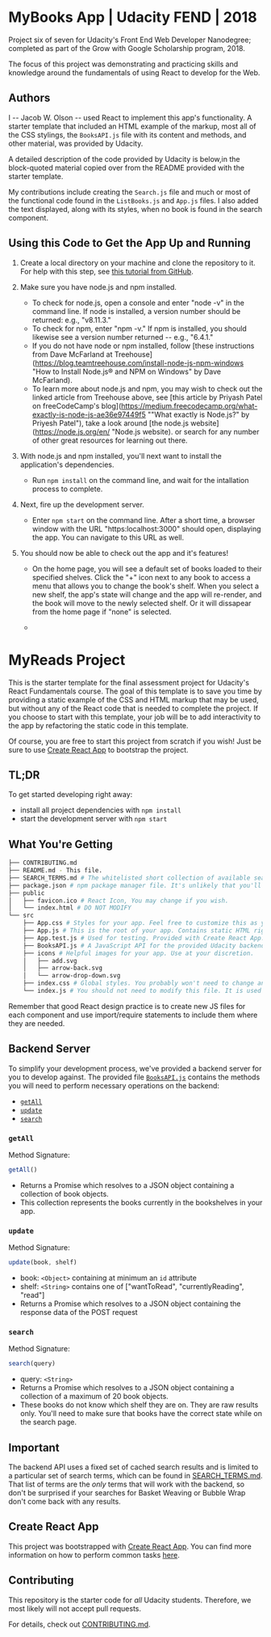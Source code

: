 # MyBooks App | Udacity FEND | 2018

Project six of seven for Udacity's Front End Web Developer Nanodegree; completed as part of the Grow with Google Scholarship program, 2018.

The focus of this project was demonstrating and practicing skills and knowledge around the fundamentals of using React to develop for the Web.

## Authors

I -- Jacob W. Olson -- used React to implement this app's functionality. A starter template that included an HTML example of the markup, most all of the CSS stylings, the `BooksAPI.js` file with its content and methods, and other material, was provided by Udacity. 

A detailed description of the code provided by Udacity is below,in the block-quoted material copied over from the README provided with the starter template.

My contributions include creating the `Search.js` file and much or most of the functional code found in the `ListBooks.js` and `App.js` files. I also added the text displayed, along with its styles, when no book is found in the search component.

## Using this Code to Get the App Up and Running

1. Create a local directory on your machine and clone the repository to it. For help with this step, see [this tutorial from GitHub](https://help.github.com/articles/cloning-a-repository/ "GitHub Help — Clone a Repository").

2. Make sure you have node.js and npm installed. 
    * To check for node.js, open a console and enter "node -v" in the command line. If node is installed, a version number should be returned: e.g., "v8.11.3." 
    * To check for npm, enter "npm -v." If npm is installed, you should likewise see a version number returned -- e.g., "6.4.1."
    * If you do not have node or npm installed, follow [these instructions from Dave McFarland at Treehouse](https://blog.teamtreehouse.com/install-node-js-npm-windows "How to Install Node.js® and NPM on Windows" by Dave McFarland).
    * To learn more about node.js and npm, you may wish to check out the linked article from Treehouse above, see [this article by Priyash Patel on freeCodeCamp's blog](https://medium.freecodecamp.org/what-exactly-is-node-js-ae36e97449f5 ""What exactly is Node.js?" by Priyesh Patel"), take a look around [the node.js website](https://node.js.org/en/ "Node.js website). or search for any number of other great resources for learning out there. 

3. With node.js and npm installed, you'll next want to install the application's dependencies. 
    * Run `npm install` on the command line, and wait for the intallation process to complete.

4. Next, fire up the development server.
    * Enter `npm start` on the command line. After a short time, a browser window with the URL "https:localhost:3000" should open, displaying the app. You can navigate to this URL as well.

5. You should now be able to check out the app and it's features!

    * On the home page, you will see a default set of books loaded to their specified shelves. Click the "+" icon next to any book to access a menu that allows you to change the book's shelf. When you select a new shelf, the app's state will change and the app will re-render, and the book will move to the newly selected shelf. Or it will dissapear from the home page if "none" is selected.

    * 












# MyReads Project

This is the starter template for the final assessment project for Udacity's React Fundamentals course. The goal of this template is to save you time by providing a static example of the CSS and HTML markup that may be used, but without any of the React code that is needed to complete the project. If you choose to start with this template, your job will be to add interactivity to the app by refactoring the static code in this template.

Of course, you are free to start this project from scratch if you wish! Just be sure to use [Create React App](https://github.com/facebookincubator/create-react-app) to bootstrap the project.

## TL;DR

To get started developing right away:

* install all project dependencies with `npm install`
* start the development server with `npm start`

## What You're Getting
```bash
├── CONTRIBUTING.md
├── README.md - This file.
├── SEARCH_TERMS.md # The whitelisted short collection of available search terms for you to use with your app.
├── package.json # npm package manager file. It's unlikely that you'll need to modify this.
├── public
│   ├── favicon.ico # React Icon, You may change if you wish.
│   └── index.html # DO NOT MODIFY
└── src
    ├── App.css # Styles for your app. Feel free to customize this as you desire.
    ├── App.js # This is the root of your app. Contains static HTML right now.
    ├── App.test.js # Used for testing. Provided with Create React App. Testing is encouraged, but not required.
    ├── BooksAPI.js # A JavaScript API for the provided Udacity backend. Instructions for the methods are below.
    ├── icons # Helpful images for your app. Use at your discretion.
    │   ├── add.svg
    │   ├── arrow-back.svg
    │   └── arrow-drop-down.svg
    ├── index.css # Global styles. You probably won't need to change anything here.
    └── index.js # You should not need to modify this file. It is used for DOM rendering only.
```

Remember that good React design practice is to create new JS files for each component and use import/require statements to include them where they are needed.

## Backend Server

To simplify your development process, we've provided a backend server for you to develop against. The provided file [`BooksAPI.js`](src/BooksAPI.js) contains the methods you will need to perform necessary operations on the backend:

* [`getAll`](#getall)
* [`update`](#update)
* [`search`](#search)

### `getAll`

Method Signature:

```js
getAll()
```

* Returns a Promise which resolves to a JSON object containing a collection of book objects.
* This collection represents the books currently in the bookshelves in your app.

### `update`

Method Signature:

```js
update(book, shelf)
```

* book: `<Object>` containing at minimum an `id` attribute
* shelf: `<String>` contains one of ["wantToRead", "currentlyReading", "read"]  
* Returns a Promise which resolves to a JSON object containing the response data of the POST request

### `search`

Method Signature:

```js
search(query)
```

* query: `<String>`
* Returns a Promise which resolves to a JSON object containing a collection of a maximum of 20 book objects.
* These books do not know which shelf they are on. They are raw results only. You'll need to make sure that books have the correct state while on the search page.

## Important
The backend API uses a fixed set of cached search results and is limited to a particular set of search terms, which can be found in [SEARCH_TERMS.md](SEARCH_TERMS.md). That list of terms are the _only_ terms that will work with the backend, so don't be surprised if your searches for Basket Weaving or Bubble Wrap don't come back with any results.

## Create React App

This project was bootstrapped with [Create React App](https://github.com/facebookincubator/create-react-app). You can find more information on how to perform common tasks [here](https://github.com/facebookincubator/create-react-app/blob/master/packages/react-scripts/template/README.md).

## Contributing

This repository is the starter code for _all_ Udacity students. Therefore, we most likely will not accept pull requests.

For details, check out [CONTRIBUTING.md](CONTRIBUTING.md).

